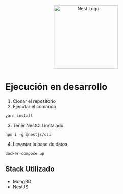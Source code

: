 <p align="center">
  <a href="http://nestjs.com/" target="blank"><img src="https://nestjs.com/img/logo-small.svg" width="200" alt="Nest Logo" /></a>
</p>

[circleci-image]: https://img.shields.io/circleci/build/github/nestjs/nest/master?token=abc123def456
[circleci-url]: https://circleci.com/gh/nestjs/nest

# Ejecución en desarrollo

1. Clonar el repositorio
2. Ejecutar el comando

```
yarn install
```

3. Tener NestCLI instalado

```
npm i -g @nestjs/cli
```

4. Levantar la base de datos

```
docker-compose up
```

## Stack Utilizado

- MongBD
- NestJS
